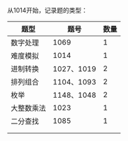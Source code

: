 从1014开始，记录题的类型：

| 题型       | 题号       | 数量 |
| ---------- | ---------- | ---- |
| 数字处理   | 1069       | 1    |
| 难度模拟   | 1014       | 1    |
| 进制转换   | 1027、1019 | 2    |
| 排列组合   | 1104、1093 | 2    |
| 枚举       | 1148、1048 | 2    |
| 大整数乘法 | 1023       | 1    |
| 二分查找   | 1085       | 1    |
|            |            |      |
|            |            |      |

